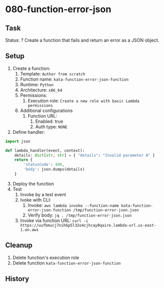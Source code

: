 # 080-function-error-json

## Task
Status: ?
Create a function that fails and return an error as a JSON object.

## Setup
1. Create a function:
	1. Template: `Author from scratch`
	2. Function name: `kata-function-error-json-function`
	3. Runtime: `Python`
	4. Architecture: `x86_64`
	5. Permissions:
		1. Execution role: `Create a new role with basic Lambda permissions`
	6. Additional configurations
		1. Function URL: 
			1. Enabled: true
			2. Auth type: `NONE`
2. Define handler:
```python
import json

def lambda_handler(event, context):
    details: dict[str, str] = { "details": "Invalid parameter A" }
    return {
        'statusCode': 400,
        'body': json.dumps(details)
    }
```
3. Deploy the function
4. Test
	1. Invoke by a test event
	2. Ivoke with CLI: 
		1. Invoke: `aws lambda invoke --function-name kata-function-error-json-function /tmp/function-error-json.json`
		2. Verify body: `jq . /tmp/function-error-json.json`
	3. Invoke via function URL: `curl -i https://uufbmucj7nih6p5l32o4cjhcay0qaire.lambda-url.us-east-1.on.aws`

## Cleanup
1. Delete function's execution role
2. Delete function `kata-function-error-json-function`

## History
